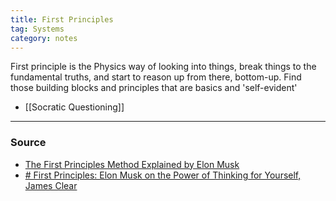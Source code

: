```yaml
---
title: First Principles
tag: Systems
category: notes
---
```


First principle is the Physics way of looking into things, break things to the fundamental truths, and start to reason up from there, bottom-up. Find those building blocks and principles that are basics and 'self-evident'

- [[Socratic Questioning]]

--- 
### Source
- [The First Principles Method Explained by Elon Musk](https://www.youtube.com/watch?v=NV3sBlRgzTI)
- [# First Principles: Elon Musk on the Power of Thinking for Yourself, James Clear](https://jamesclear.com/first-principles)